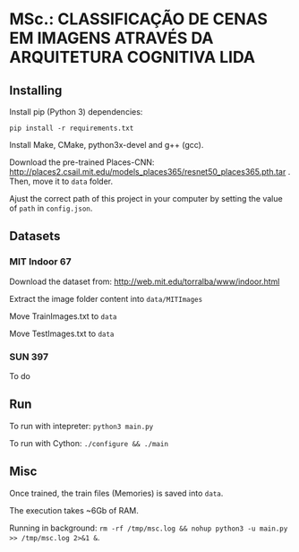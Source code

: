 # MSc.: CLASSIFICAÇÃO DE CENAS EM IMAGENS ATRAVÉS DA ARQUITETURA COGNITIVA LIDA

## Installing

Install pip (Python 3) dependencies:

```pip install -r requirements.txt```

Install Make, CMake, python3x-devel and g++ (gcc).

Download the pre-trained Places-CNN: http://places2.csail.mit.edu/models_places365/resnet50_places365.pth.tar . Then, move it to ```data``` folder.

Ajust the correct path of this project in your computer by setting the value of ```path``` in ```config.json```.

## Datasets

### MIT Indoor 67

Download the dataset from: http://web.mit.edu/torralba/www/indoor.html

Extract the image folder content into ```data/MITImages```

Move TrainImages.txt to ```data```

Move TestImages.txt to ```data```

### SUN 397

To do

## Run

To run with intepreter: ```python3 main.py```

To run with Cython: ```./configure && ./main```

## Misc

Once trained, the train files (Memories) is saved into ```data```. 

The execution takes ~6Gb of RAM.

Running in background: ```rm -rf /tmp/msc.log && nohup python3 -u main.py >> /tmp/msc.log 2>&1 &```.
